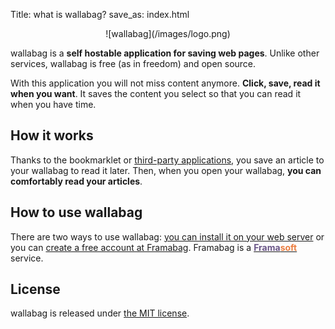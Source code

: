 Title: what is wallabag? 
save_as: index.html

<p style="text-align:center" markdown="1">
    ![wallabag](/images/logo.png)
</p>

wallabag is a **self hostable application for saving web pages**. Unlike other services, wallabag is free (as in freedom) and open source.

With this application you will not miss content anymore. **Click, save, read it when you want**. It saves the content you select so that you can read it when you have time.

## How it works

Thanks to the bookmarklet or [third-party applications](/pages/download-wallabag.html), you save an article to your wallabag to read it later. Then, when you open your wallabag, **you can comfortably read your articles**.

## How to use wallabag

There are two ways to use wallabag: [you can install it on your web server](/pages/download-wallabag.html) or you can [create a free account at Framabag](https://www.framabag.org/). Framabag is a [<span style="font-weight: bold; color: #6a5687;">Frama</span><span style="font-weight: bold; color: #eb7e41;">soft</span>](http://www.framasoft.net) service.

## License

wallabag is released under [the MIT license](http://en.wikipedia.org/wiki/MIT_License).
